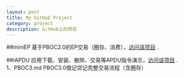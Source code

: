 ```yaml
---
layout: post
title: My GitHub Project
category: project
description: GitHub上的项目
---
```


##miniEP
基于PBOC2.0的EP交易（圈存、消费），[访问该项目](https://github.com/APDU/miniEP) .  

##iAPDU
应用下载、安装、删除、交易等APDU指令演示，[访问该项目](https://github.com/APDU/iAPDU) .  
1、PBOC3.md   PBOC3.0借记贷记完整交易流程（含圈存）  

